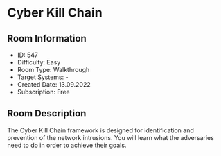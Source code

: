 ﻿# Cyber Kill Chain

## Room Information
- ID: 547
- Difficulty: Easy
- Room Type: Walkthrough
- Target Systems: -
- Created Date: 13.09.2022
- Subscription: Free

## Room Description
The Cyber Kill Chain framework is designed for identification and prevention of the network intrusions. You will learn what the adversaries need to do in order to achieve their goals.
